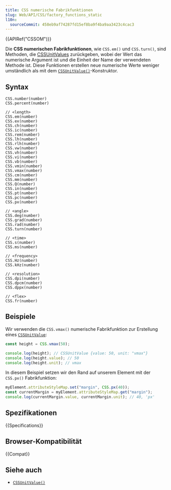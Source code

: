 ```yaml
---
title: CSS numerische Fabrikfunktionen
slug: Web/API/CSS/factory_functions_static
l10n:
  sourceCommit: 458eb9af74287fd15ef8ba9f4ba9aa3423c4cac3
---
```


{{APIRef("CSSOM")}}

Die **CSS numerischen Fabrikfunktionen**, wie `CSS.em()` und `CSS.turn()`, sind Methoden, die [CSSUnitValues](/de/docs/Web/API/CSSUnitValue) zurückgeben, wobei der Wert das numerische Argument ist und die Einheit der Name der verwendeten Methode ist. Diese Funktionen erstellen neue numerische Werte weniger umständlich als mit dem [`CSSUnitValue()`](/de/docs/Web/API/CSSUnitValue/CSSUnitValue)-Konstruktor.

## Syntax

```js-nolint
CSS.number(number)
CSS.percent(number)

// <length>
CSS.em(number)
CSS.ex(number)
CSS.ch(number)
CSS.ic(number)
CSS.rem(number)
CSS.lh(number)
CSS.rlh(number)
CSS.vw(number)
CSS.vh(number)
CSS.vi(number)
CSS.vb(number)
CSS.vmin(number)
CSS.vmax(number)
CSS.cm(number)
CSS.mm(number)
CSS.Q(number)
CSS.in(number)
CSS.pt(number)
CSS.pc(number)
CSS.px(number)

// <angle>
CSS.deg(number)
CSS.grad(number)
CSS.rad(number)
CSS.turn(number)

// <time>
CSS.s(number)
CSS.ms(number)

// <frequency>
CSS.Hz(number)
CSS.kHz(number)

// <resolution>
CSS.dpi(number)
CSS.dpcm(number)
CSS.dppx(number)

// <flex>
CSS.fr(number)
```

## Beispiele

Wir verwenden die `CSS.vmax()` numerische Fabrikfunktion zur Erstellung eines [`CSSUnitValue`](/de/docs/Web/API/CSSUnitValue):

```js
const height = CSS.vmax(50);

console.log(height); // CSSUnitValue {value: 50, unit: "vmax"}
console.log(height.value); // 50
console.log(height.unit); // vmax
```

In diesem Beispiel setzen wir den Rand auf unserem Element mit der `CSS.px()` Fabrikfunktion:

```js
myElement.attributeStyleMap.set("margin", CSS.px(40));
const currentMargin = myElement.attributeStyleMap.get("margin");
console.log(currentMargin.value, currentMargin.unit); // 40, 'px'
```

## Spezifikationen

{{Specifications}}

## Browser-Kompatibilität

{{Compat}}

## Siehe auch

- [`CSSUnitValue()`](/de/docs/Web/API/CSSUnitValue/CSSUnitValue)
